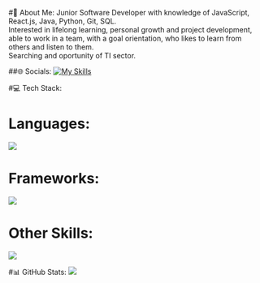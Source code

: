 #💫 About Me:
Junior Software Developer with knowledge of JavaScript, React.js, Java, Python, Git, SQL. <br>Interested in lifelong learning, personal growth and project development, able to work in a team, with a goal orientation, who likes to learn from others and listen to them. <br>Searching and oportunity of TI sector.


##🌐 Socials:
[![My Skills](https://skillicons.dev/icons?i=linkedin)](https://www.linkedin.com/in/juan-david-jaramillo-dev/)

#💻 Tech Stack:
<h1>Languages:</h1>
<p align="left">
    <img src="https://skillicons.dev/icons?i=java,py,js" />
</p>
<h1>Frameworks:</h1>
<p align="left">
    <img src="https://skillicons.dev/icons?i=react,astro,spring" />
</p>
<h1>Other Skills:</h1>
<p align="left">
    <img src="https://skillicons.dev/icons?i=git,github,css,html" />
</p>

#📊 GitHub Stats:
![](https://github-readme-stats.vercel.app/api/top-langs/?username=JdJara11&theme=dark&hide_border=false&include_all_commits=false&count_private=false&layout=compact)

